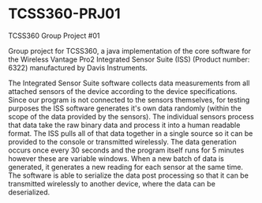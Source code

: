 # TCSS360-PRJ01
TCSS360 Group Project #01

Group project for TCSS360, a java implementation of the core software for the Wireless Vantage Pro2 Integrated Sensor Suite (ISS)
(Product number: 6322) manufactured by Davis Instruments. 

The Integrated Sensor Suite software collects data measurements from all attached sensors of the device according to the device specifications. Since our program is not connected to the sensors themselves, for testing purposes the ISS software generates it's own data randomly (within the scope of the data provided by the sensors). 
The individual sensors process that data take the raw binary data and process it into a human readable format. The ISS pulls all of that data together in a single source so it can be provided to the console or transmitted wirelessly.
The data generation occurs once every 30 seconds and the program itself runs for 5 minutes however these are variable windows. When a new batch of data is generated, it generates a new reading for each sensor at the same time. The software is able to serialize the data post processing so that it can be transmitted wirelessly to another device, where the data can be deserialized.

